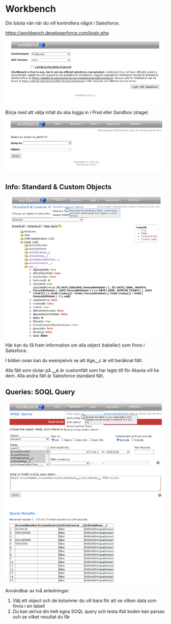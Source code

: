 # Workbench

Din bästa vän när du vill kontrollera något i Salesforce.

https://workbench.developerforce.com/login.php

![image-20201218141550452](Workbench.assets/image-20201218141550452.png)

Börja med att välja infall du ska logga in i Prod eller Sandbox (stage)

![image-20201218141637596](Workbench.assets/image-20201218141637596.png)

## Info: Standard & Custom Objects



![image-20201218141808005](Workbench.assets/image-20201218141808005.png)



Här kan du få fram information om alla object (tabeller) som finns i Salesfoce.

I bilden ovan kan du exempelvis se att Age__c är ett beräknat fält.

Alla fält som slutar på **__c** är customfält som har lagts till för Akavia vill ha dem. Alla andra fält är Salesforce standard fält.

## Queries: SOQL Query




![image-20201218142405115](Workbench.assets/image-20201218142405115.png)

Användbar av två anledningar:

1. Välj ett object och de kolumner du vill bara för att se vilken data som finns i en tabell
2. Du kan skriva din helt egna SOQL query och testa ifall koden kan parsas och se vilket resultat du får



